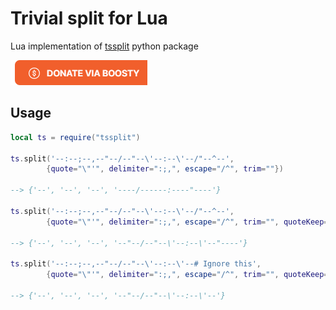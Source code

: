 # Trivial split for Lua

Lua implementation of [tssplit](https://github.com/mezantrop/tssplit/) python package

<a href="https://boosty.to/izarif/donate"><img src="boostyButton.png" alt="Donate via Boosty"></a>

## Usage

```lua
local ts = require("tssplit")

ts.split('--:--;--,--"--/--"--\'--:--\'--/"--^--',
        {quote="\"'", delimiter=":;,", escape="/^", trim=""})

--> {'--', '--', '--', '----/------:----"----'}

ts.split('--:--;--,--"--/--"--\'--:--\'--/"--^--',
        {quote="\"'", delimiter=":;,", escape="/^", trim="", quoteKeep=true})

--> {'--', '--', '--', '--"--/--"--\'--:--\'--"----'}

ts.split('--:--;--,--"--/--"--\'--:--\'--# Ignore this',
        {quote="\"'", delimiter=":;,", escape="/^", trim="", quoteKeep=true, remark="#"})

--> {'--', '--', '--', '--"--/--"--\'--:--\'--'}
```
